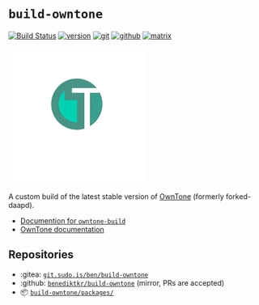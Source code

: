 # `build-owntone`

[![Build Status](https://jenkins.sudo.is/buildStatus/icon?job=ben%2Fbuild-owntone%2Fmain&style=flat-square)](https://jenkins.sudo.is/job/ben/job/build-owntone/job/main/)
[![version](https://jenkins.sudo.is/buildStatus/icon?job=ben%2Fbuild-owntone%2Fmain&style=flat-square&status=${description}&subject=version&build=lastStable&color=blue)](https://git.sudo.is/ben/build-owntone/packages)
[![git](https://www.sudo.is/readmes/git.sudo.is-ben.svg)](https://git.sudo.is/ben/build-owntone)
[![github](https://www.sudo.is/readmes/github-benediktkr.svg)](https://github.com/benediktkr/build-owntone)
[![matrix](https://www.sudo.is/readmes/matrix-ben-sudo.is.svg)](https://matrix.to/#/@ben:sudo.is)

[![owntone logo](img/owntone.png)](https://github.com/owntone)

A custom build of the latest stable version of [OwnTone](https://github.com/owntone/owntone-server) (formerly forked-daapd).

 - [Documention for `owntone-build`](https://www.sudo.is/docs/builds/owntone/)
 - [OwnTone documentation](https://owntone.github.io/owntone-server/)

## Repositories

 - :gitea: [`git.sudo.is/ben/build-owntone`](https://git.sudo.is/ben/build-owntone)
 - :github: [`benediktkr/build-owntone`](https://github.com/benediktkr/build-owntone) (mirror, PRs are accepted)
 - :package: [`build-owntone/packages/`](https://git.sudo.is/ben/build-owntone/packages)

